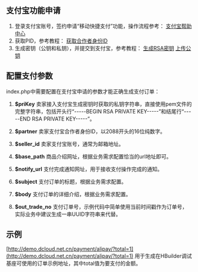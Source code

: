 ## 支付宝功能申请
1. 登录支付宝账号，签约申请“移动快捷支付”功能，操作流程参考：
[支付宝帮助中心](http://help.alipay.com/support/index_sh.htm)
2. 获取PID，参考教程：
[获取合作者身份ID](http://help.alipay.com/support/help_detail.htm?help_id=396880&keyword=%B2%E9%D1%AF)
3. 生成密钥（公钥和私钥），并提交到支付宝，参考教程：
[生成RSA密钥](http://help.alipay.com/support/help_detail.htm?help_id=397433&keyword=%C3%DC%D4%BF)
[上传公钥](http://help.alipay.com/support/help_detail.htm?help_id=477353&keyword=%C9%CC%BB%A7%B9%AB%D4%BF)


## 配置支付参数
index.php中需要配置在支付宝申请的参数才能正确生成支付订单：

1. **$priKey**
卖家接入支付宝生成密钥时获取的私钥字符串，直接使用pem文件的完整字符串，包括开头行“-----BEGIN RSA PRIVATE KEY-----”和结尾行“-----END RSA PRIVATE KEY-----”。

2. **$partner**
卖家支付宝合作者身份ID，以2088开头的16位纯数字。

3. **$seller_id**
卖家支付宝账号，通常为邮箱地址。

4. **$base_path**
商品介绍网址，根据业务需求配置恰当的url地址即可。

5. **$notify_url**
支付完成通知网址，用于接收支付操作完成的通知。

6. **$subject**
支付订单的标题，根据业务需求配置。

7. **$body**
支付订单的详细介绍，根据业务需求配置。

8. **$out_trade_no**
支付订单号，示例代码中简单使用当前时间戳作为订单号，实际业务中建议生成一串UUID字符串来代替。


## 示例
[http://demo.dcloud.net.cn/payment/alipay/?total=1](http://demo.dcloud.net.cn/payment/alipay/?total=1)
用于生成在HBuilder调试基座可使用的订单示例地址，其中total值为要支付的金额。

